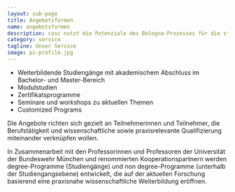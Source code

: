 ```yaml
---
layout: sub-page
title: Angebotsformen
name: angebotsformen
description: casc nutzt die Potenziale des Bologna-Prozesses für die strukturelle Gestaltung der Weiterbildungsangebote und schöpft das gesamte Spektrum wissenschaftlicher Weiterbildung aus.
category: service
tagline: Unser Service
image: pi-profile.jpg
---
```


* Weiterbildende Studiengänge mit akademischem Abschluss im Bachelor- und Master-Bereich
* Modulstudien
* Zertifikatsprogramme
* Seminare und workshops zu aktuellen Themen
* Customized Programs

Die Angebote richten sich gezielt an Teilnehmerinnen und Teilnehmer, die Berufstätigkeit und wissenschaftliche sowie praxisrelevante Qualifizierung miteinander verknüpfen wollen.

In Zusammenarbeit mit den Professorinnen und Professoren der Universität der Bundeswehr München und renommierten Kooperationspartnern werden degree-Programme (Studiengänge) und non degree-Programme (unterhalb der Studiengangsebene) entwickelt, die auf der aktuellen Forschung basierend eine praxisnahe wissenschaftliche Weiterbildung eröffnen.